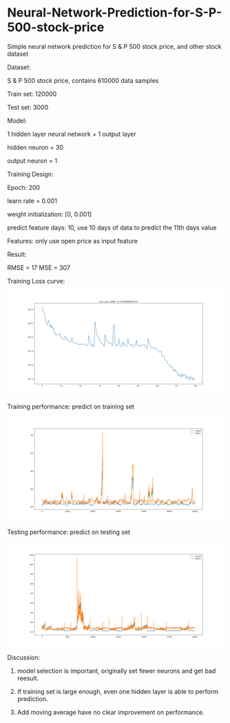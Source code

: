 # Neural-Network-Prediction-for-S-P-500-stock-price
Simple neural network prediction for S &amp; P 500 stock price, and other stock dataset

Dataset: 

S & P 500 stock price, contains 610000 data samples

Train set: 120000 

Test set: 3000

Model:

1 hidden layer neural network + 1 output layer

hidden neuron = 30

output neuron = 1

Training Design:

Epoch: 200

learn rate = 0.001

weight initialization: [0, 0.001]

predict feature days: 10, use 10 days of data to predict the 11th days value

Features: only use open price as input feature


Result:

RMSE = 17
MSE = 307

Training Loss curve:

![img](https://github.com/laurence-lin/Neural-Network-Prediction-for-S-P-500-stock-price/blob/master/SP500_loss_2.png)

Training performance: predict on training set

![img](https://github.com/laurence-lin/Neural-Network-Prediction-for-S-P-500-stock-price/blob/master/SP500_performance.png)

Testing performance: predict on testing set

![img](https://github.com/laurence-lin/Neural-Network-Prediction-for-S-P-500-stock-price/blob/master/test%20result_2.png)


Discussion:

1. model selection is important, originally set fewer neurons and get bad reesult.

2. If training set is large enough, even one hidden layer is able to perform prediction.

3. Add moving average have no clear improvement on performance.
